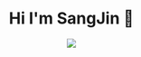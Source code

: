 ### <h1 align="center">Hi I'm SangJin 👋</h1>

<div align=center>
  <img src="https://mblogthumb-phinf.pstatic.net/MjAyMDEwMzFfMjA3/MDAxNjA0MTU0Mjk3MTk2.IZYcZdgw3McVpmmpK9gZeFBe3sxaOcPLOuL6i559ew8g.ZRmSzIw6JUPWNYZ2AZT2jYDLnAeNhv7fVzE-     tZ6LIYYg.GIF.studygir/djGyeic_%283%29.gif?type=w2">
</div>
<!--
**lsj0202/lsj0202** is a ✨ _special_ ✨ repository because its `README.md` (this file) appears on your GitHub profile.

Here are some ideas to get you started:

- 🔭 I’m currently working on ...
- 🌱 I’m currently learning ...
- 👯 I’m looking to collaborate on ...
- 🤔 I’m looking for help with ...
- 💬 Ask me about ...
- 📫 How to reach me: ...
- 😄 Pronouns: ...
- ⚡ Fun fact: ...
-->

